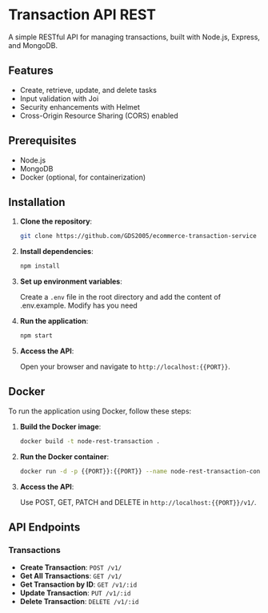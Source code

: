 # Transaction API REST

A simple RESTful API for managing transactions, built with Node.js, Express, and MongoDB.

## Features

- Create, retrieve, update, and delete tasks
- Input validation with Joi
- Security enhancements with Helmet
- Cross-Origin Resource Sharing (CORS) enabled

## Prerequisites

- Node.js
- MongoDB
- Docker (optional, for containerization)

## Installation

1. **Clone the repository**:

    ```bash
    git clone https://github.com/GDS2005/ecommerce-transaction-service
    ```

2. **Install dependencies**:

    ```bash
    npm install
    ```

3. **Set up environment variables**:

    Create a `.env` file in the root directory and add the content of .env.example. Modify has you need



4. **Run the application**:

    ```bash
    npm start
    ```

5. **Access the API**:

    Open your browser and navigate to `http://localhost:{{PORT}}`.

## Docker

To run the application using Docker, follow these steps:

1. **Build the Docker image**:

    ```bash
    docker build -t node-rest-transaction .
    ```

2. **Run the Docker container**:

    ```bash
    docker run -d -p {{PORT}}:{{PORT}} --name node-rest-transaction-container --env-file .env node-rest-transaction
    ```

3. **Access the API**:

    Use POST, GET, PATCH and DELETE in `http://localhost:{{PORT}}/v1/`.

## API Endpoints

### Transactions

- **Create Transaction**: `POST /v1/`
- **Get All Transactions**: `GET /v1/`
- **Get Transaction by ID**: `GET /v1/:id`
- **Update Transaction**: `PUT /v1/:id`
- **Delete Transaction**: `DELETE /v1/:id`

